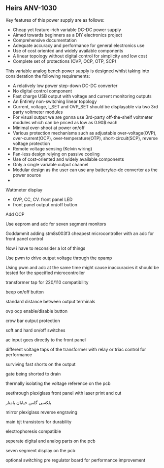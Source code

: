 
## Heirs ANV-1030
Key features of this power supply are as follows:
- Cheap yet feature-rich variable DC-DC power supply
- Aimed towards beginners as a DIY electronics project
- Comprehensive documentation 
- Adequate accuracy and performance for general electronics use
- Use of cost oriented and widely available components
- A linear topology without digital control for simplicity and low cost
- Complete set of protections (OVP, OCP, OTP, SCP)




This variable analog bench power supply is designed whilst taking into consideration the following requirements:
- A relatively low power step-down DC-DC converter
- No digital control component
- Fast charge USB output with voltage and current monitoring outputs
- An Entirely non-switching linear topology
- Current, voltage, I_SET and OVP_SET should be displayable via two 3rd party voltmeter modules
- For visual output we are gonna use 3rd-party off-the-shelf voltmeter modules which can be priced as low as 0.90$ each
- Minimal over-shoot at power on/off
- Various protection mechanisms such as adjustable over-voltage(OVP), over-current(OCP), over-temperature(OTP), short-circuit(SCP), reverse voltage protection
- Remote voltage sensing (Kelvin wiring)
- Fan-less design relying on passive cooling
- Use of cost-oriented and widely available components
- Only a single variable output channel
- Modular design as the user can use any battery/ac-dc converter as the power source
- 

Wattmeter display
- OVP, CC, CV.  front panel LED
- front panel output on/off button

Add OCP

Use eeprom and adc for seven segment monitors

Goddammit adding stm8s003f3 cheapest microcontroller with an adc for front panel control

Now i have to reconsider a lot of things

Use pwm to drive output voltage through the opamp

Using pwm and adc at the same time might cause inaccuracies it should be tested for the specified microcontroller
 
 transformer tap for 220/110 compatibility
 
  beep on/off button
  
   standard distance between output terminals
   
   ovp ocp enable/disable button
   
   crow bar output protection
   
   soft and hard on/off switches
   
   ac input goes directly to the front panel
   
   different voltage taps of the transformer with relay or triac control for performance
   
   surviving fast shorts on the output
   
   gate being shorted to drain 
   
   thermally isolating the voltage reference on the pcb
   
   seethrough plexiglass front panel with laser print and cut
   
   پلکسی گلس خیابان پامنار
   
   mirror plexiglass reverse engraving
   
   main bjt transistors for durability
   
   electrophoresis compatible
   
   seperate digital and analog parts on the pcb

   seven segment display on the pcb

   optional switching pre regulator board for performance improvement
